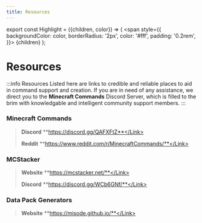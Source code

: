 ```yaml
---
title: Resources
---
```

export const Highlight = ({children, color}) => (
  <span
    style={{
      backgroundColor: color,
      borderRadius: '2px',
      color: '#fff',
      padding: '0.2rem',
    }}>
    {children}
  </span>
);

# Resources

:::info Resources
Listed here are links to credible and reliable places to aid in command support and creation.
If you are in need of any assistance, we direct you to the **Minecraft Commands** Discord Server, which is filled to the brim with knowledgable and intelligent community support members.
:::

### Minecraft Commands


> **<Highlight color="#738ADB">Discord</Highlight>** <Link>**https://discord.gg/QAFXFtZ**</Link>
> 
> **<Highlight color="#FF4500">Reddit</Highlight>** <Link>**https://www.reddit.com/r/MinecraftCommands/**</Link>


### MCStacker

> **<Highlight color="#138A8E">Website</Highlight>** <Link>**https://mcstacker.net/**</Link>
> 
> **<Highlight color="#738ADB">Discord</Highlight>** <Link>**https://discord.gg/WCb6GNf/**</Link>

### Data Pack Generators

> **<Highlight color="#138A8E">Website</Highlight>** <Link>**https://misode.github.io/**</Link>

